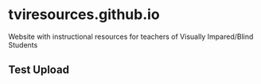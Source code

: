 # tviresources.github.io
Website with instructional resources for teachers of Visually Impared/Blind Students

## Test Upload
